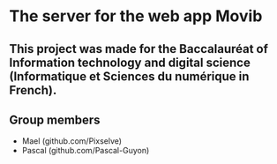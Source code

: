 # The server for the web app Movib

## This project was made for the Baccalauréat of Information technology and digital science (Informatique et Sciences du numérique in French).

## Group members
* Mael (github.com/Pixselve)
* Pascal (github.com/Pascal-Guyon)
